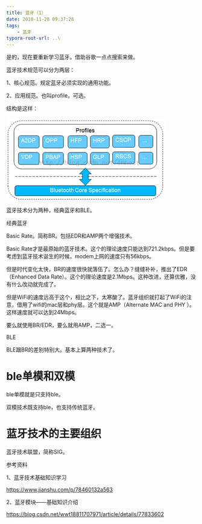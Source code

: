 ```yaml
---
title: 蓝牙（1）
date: 2018-11-28 09:37:28
tags:
	- 蓝牙
typora-root-url: ..\
---
```




是的，现在要重新学习蓝牙。借助谷歌一点点搜索来做。



蓝牙技术规范可以分为两层：

1、核心规范。规定蓝牙必须实现的通用功能。

2、应用规范。也叫profile。可选。

结构是这样：

![](/images/蓝牙规范分层.webp)



蓝牙技术分为两种，经典蓝牙和BLE。

经典蓝牙

Basic Rate。简称BR。包括EDR和AMP两个增强技术。

Basic Rate才是最原始的蓝牙技术。这个的理论速度只能达到721.2kbps。但是要考虑到蓝牙技术诞生的时候，modem上网的速度只有56kbps。

但是时代变化太快，BR的速度很快就落伍了。怎么办？缝缝补补，推出了EDR（Enhanced Data Rate）。这个的理论速度是2.1Mbps。这种改进，还算优雅，没有什么改动就完成了。

但是WiFi的速度远高于这个，相比之下，太寒酸了。蓝牙组织就打起了WiFi的注意，借用了wifi的mac层和phy层。这个就是AMP（Alternate MAC and PHY ）。这样速度就可以达到24Mbps。

要么就使用BR/EDR，要么就用AMP，二选一。

BLE

BLE跟BR的差别特别大。基本上算两种技术了。



# ble单模和双模

ble单模就是只支持ble。

双模技术既支持ble，也支持传统蓝牙。

# 蓝牙技术的主要组织

蓝牙技术联盟，简称SIG。







参考资料

1、蓝牙技术基础知识学习

https://www.jianshu.com/p/78460132a563

2、蓝牙模块——基础知识介绍

https://blog.csdn.net/wwt18811707971/article/details/77833602